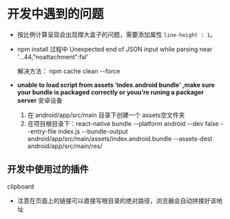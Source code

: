 # 开发中遇到的问题

* 按比例计算呈现会出现撑大盒子的问题，需要添加属性 `line-height : 1`。

* npm install 过程中 Unexpected end of JSON input while parsing near '...44,"noattachment":fal'

  解决方法： npm cache clean --force

* **unable to load script from assets ‘index.android bundle’ ,make sure your bundle is packaged correctly or youu’re runing a packager server**    安卓设备

  1. 在 android/app/src/main 目录下创建一个 assets空文件夹
  2. 在项目根目录下：react-native bundle --platform android --dev false --entry-file index.js --bundle-output android/app/src/main/assets/index.android.bundle --assets-dest android/app/src/main/res/

## 开发中使用过的插件

clipboard





* 注意在页面上的链接可以直接写根目录的绝对路径，浏览器会自动拼接好该地址